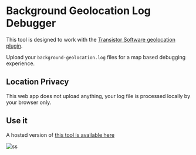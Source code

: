 # Background Geolocation Log Debugger

This tool is designed to work with the [Transistor Software geolocation plugin](https://shop.transistorsoft.com/).

Upload your `background-geolocation.log` files for a map based debugging experience.

## Location Privacy

This web app does not upload anything, your log file is processed locally by your browser only.

## Use it

A hosted version of [this tool is available here](https://alexcroox.github.io/background-geolocation-log-debugger/)

![ss](https://cl.ly/nmtE/Screen%20Shot%202017-11-18%20at%2016.40.10.png)
